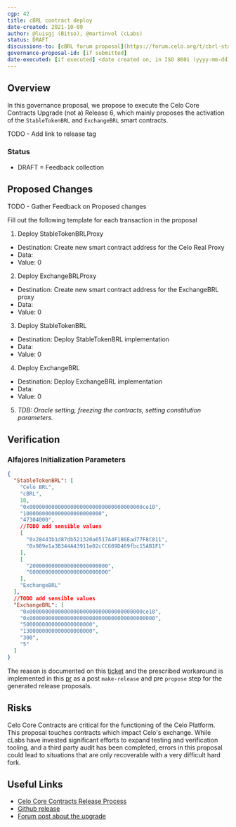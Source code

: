 ```yaml
---
cgp: 42
title: cBRL contract deploy
date-created: 2021-10-09
author: @luisgj (Bitso), @martinvol (cLabs)
status: DRAFT
discussions-to: [cBRL forum proposal](https://forum.celo.org/t/cbrl-stable-asset/1281)
governance-proposal-id: [if submitted]
date-executed: [if executed] <date created on, in ISO 8601 (yyyy-mm-dd) format>
---
```


## Overview

In this governance proposal, we propose to execute the Celo Core Contracts Upgrade (not a) Release 6, which mainly proposes the activation of the `StableTokenBRL` and `ExchangeBRL` smart contracts.

TODO - Add link to release tag

### Status
- DRAFT = Feedback collection

## Proposed Changes
TODO - Gather Feedback on Proposed changes

Fill out the following template for each transaction in the proposal

1. Deploy StableTokenBRLProxy
- Destination: Create new smart contract address for the Celo Real Proxy
- Data: 
- Value: 0

2. Deploy ExchangeBRLProxy
- Destination: Create new smart contract address for the ExchangeBRL proxy
- Data:
- Value: 0

3. Deploy StableTokenBRL
- Destination: Deploy StableTokenBRL implementation
- Data:
- Value: 0

4. Deploy ExchangeBRL
- Destination: Deploy ExchangeBRL implementation
- Data:
- Value: 0
5. *TDB: Oracle setting, freezing the contracts, setting constitution parameters.*
## Verification

### Alfajores Initialization Parameters

```json
{
  "StableTokenBRL": [
    "Celo BRL",
    "cBRL",
    18,
    "0x000000000000000000000000000000000000ce10",
    "1000000000000000000000000",
    "47304000",
    //TODO add sensible values
    [
      "0x28443b1d87db521320a6517A4F1B6Ead77F8C811",
      "0x989e1a3B344A43911e02cCC609D469fbc15AB1F1"
    ],
    [
      "2000000000000000000000000",
      "6000000000000000000000000"
    ],
    "ExchangeBRL"
  ],
  //TODO add sensible values
  "ExchangeBRL": [
    "0x000000000000000000000000000000000000ce10",
    "0x0000000000000000000000000000000000000000",
    "5000000000000000000000",
    "1300000000000000000000",
    "300",
    "5"
  ]
}
```

The reason is documented on this [ticket](https://github.com/celo-org/celo-monorepo/issues/7171) and the prescribed workaround is implemented in this [pr](https://github.com/celo-org/celo-monorepo/pull/7267) as a post `make-release` and pre `propose` step for the generated release proposals.

## Risks

Celo Core Contracts are critical for the functioning of the Celo Platform. This proposal touches contracts which impact Celo's exchange. While cLabs have invested significant efforts to expand testing and verification tooling, and a third party audit has been completed, errors in this proposal could lead to situations that are only recoverable with a very difficult hard fork.

## Useful Links

* [Celo Core Contracts Release Process](https://docs.celo.org/community/release-process/smart-contracts)
* [Github release](https://github.com/celo-org/celo-monorepo/releases/tag/celo-contracts-v3.rc0)
* [Forum post about the upgrade](https://forum.celo.org/t/contracts-release-2/719)
